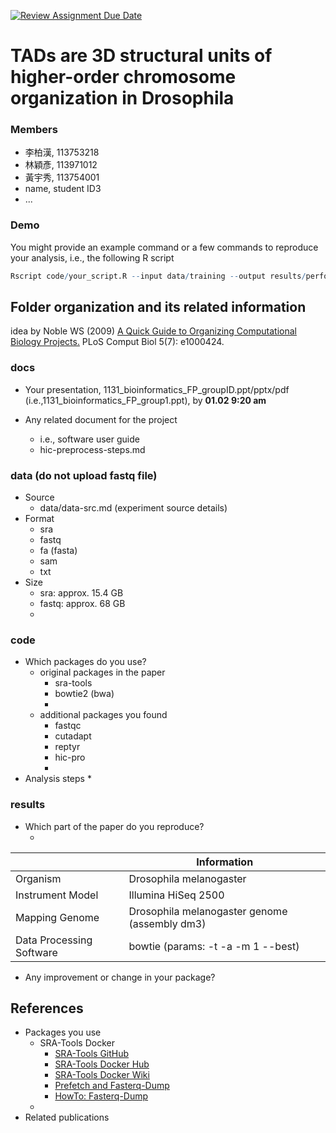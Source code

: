 [![Review Assignment Due Date](https://classroom.github.com/assets/deadline-readme-button-22041afd0340ce965d47ae6ef1cefeee28c7c493a6346c4f15d667ab976d596c.svg)](https://classroom.github.com/a/7YvIlKos)
# TADs are 3D structural units of higher-order chromosome organization in Drosophila

### Members
* 李柏漢, 113753218
* 林穎彥, 113971012
* 黃宇秀, 113754001
* name, student ID3
* ...

### Demo 

You might provide an example command or a few commands to reproduce your analysis, i.e., the following R script
```R
Rscript code/your_script.R --input data/training --output results/performance.tsv
```

## Folder organization and its related information

idea by Noble WS (2009) [A Quick Guide to Organizing Computational Biology Projects.](https://journals.plos.org/ploscompbiol/article?id=10.1371/journal.pcbi.1000424) PLoS Comput Biol 5(7): e1000424.

### docs

* Your presentation, 1131_bioinformatics_FP_groupID.ppt/pptx/pdf (i.e.,1131_bioinformatics_FP_group1.ppt), by **01.02 9:20 am**
  
* Any related document for the project
  * i.e., software user guide
  * hic-preprocess-steps.md

### data (do not upload fastq file)

* Source
  * data/data-src.md (experiment source details)
* Format
  * sra
  * fastq
  * fa (fasta)
  * sam
  * txt
* Size
  * sra: approx. 15.4 GB
  * fastq: approx. 68 GB
  * 

### code

* Which packages do you use? 
  * original packages in the paper
    * sra-tools
    * bowtie2 (bwa)
    * 
  * additional packages you found
    * fastqc
    * cutadapt
    * reptyr
    * hic-pro
    * 
* Analysis steps
  * 

### results

* Which part of the paper do you reproduce?
  * <experiment title>

|                          | Information                                   |
|--------------------------|-----------------------------------------------|
| Organism                 | Drosophila melanogaster                       |
| Instrument Model         | Illumina HiSeq 2500                           |
| Mapping Genome           | Drosophila melanogaster genome (assembly dm3) |
| Data Processing Software | bowtie (params: -t -a -m 1 --best)            |

* Any improvement or change in your package?

## References

* Packages you use
  * SRA-Tools Docker
    * [SRA-Tools GitHub](https://github.com/ncbi/sra-tools)
    * [SRA-Tools Docker Hub](https://hub.docker.com/r/ncbi/sra-tools)
    * [SRA-Tools Docker Wiki](https://github.com/ncbi/sra-tools/wiki/SRA-tools-docker)
    * [Prefetch and Fasterq-Dump](https://github.com/ncbi/sra-tools/wiki/08.-prefetch-and-fasterq-dump)
    * [HowTo: Fasterq-Dump](https://github.com/ncbi/sra-tools/wiki/HowTo:-fasterq-dump)
  * 
* Related publications
